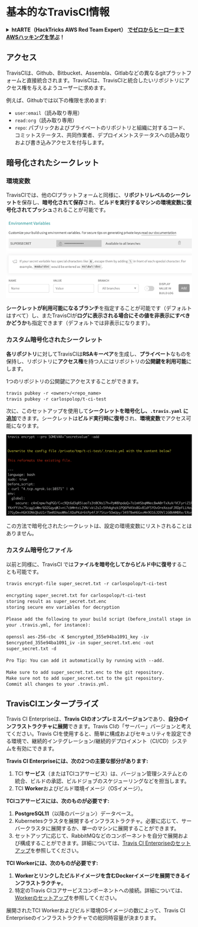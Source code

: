 # 基本的なTravisCI情報

<details>

<summary><strong>htARTE（HackTricks AWS Red Team Expert）</strong> <a href="https://training.hacktricks.xyz/courses/arte"><strong>でゼロからヒーローまでAWSハッキングを学ぶ</strong></a><strong>！</strong></summary>

HackTricksをサポートする他の方法:

* **HackTricksで企業を宣伝したい**または**HackTricksをPDFでダウンロードしたい**場合は、[**SUBSCRIPTION PLANS**](https://github.com/sponsors/carlospolop)をチェックしてください！
* [**公式PEASS＆HackTricksスワッグ**](https://peass.creator-spring.com)を入手する
* [**The PEASS Family**](https://opensea.io/collection/the-peass-family)を発見し、独占的な[**NFTs**](https://opensea.io/collection/the-peass-family)のコレクションを見つける
* **💬 [Discordグループ](https://discord.gg/hRep4RUj7f)**に参加するか、[telegramグループ](https://t.me/peass)に参加するか、**Twitter** 🐦 [**@hacktricks\_live**](https://twitter.com/hacktricks\_live)**をフォロー**する
* **ハッキングトリックを共有するために、PRを** [**HackTricks**](https://github.com/carlospolop/hacktricks) **および** [**HackTricks Cloud**](https://github.com/carlospolop/hacktricks-cloud) **のgithubリポジトリに提出**してください。

</details>

## アクセス

TravisCIは、Github、Bitbucket、Assembla、Gitlabなどの異なるgitプラットフォームと直接統合されます。TravisCIは、TravisCIと統合したいリポジトリにアクセス権を与えるようユーザーに求めます。

例えば、Githubでは以下の権限を求めます:

* `user:email`（読み取り専用）
* `read:org`（読み取り専用）
* `repo`: パブリックおよびプライベートのリポジトリと組織に対するコード、コミットステータス、共同作業者、デプロイメントステータスへの読み取りおよび書き込みアクセスを付与します。

## 暗号化されたシークレット

### 環境変数

TravisCIでは、他のCIプラットフォームと同様に、**リポジトリレベルのシークレット**を保存し、**暗号化されて保存**され、**ビルドを実行するマシンの環境変数に復号化されてプッシュ**されることが可能です。

![](<../../.gitbook/assets/image (203).png>)

**シークレットが利用可能になるブランチ**を指定することが可能です（デフォルトはすべて）し、またTravisCIが**ログに表示される場合にその値を非表示にすべきかどうか**も指定できます（デフォルトでは非表示になります）。

### カスタム暗号化されたシークレット

**各リポジトリ**に対してTravisCIは**RSAキーペア**を生成し、**プライベート**なものを保持し、リポジトリに**アクセス権**を持つ人にはリポジトリの**公開鍵を利用可能**にします。

1つのリポジトリの公開鍵にアクセスすることができます。
```
travis pubkey -r <owner>/<repo_name>
travis pubkey -r carlospolop/t-ci-test
```
次に、このセットアップを使用して**シークレットを暗号化し、`.travis.yaml` に追加**できます。シークレットは**ビルド実行時に復号**され、**環境変数**でアクセス可能になります。

![](<../../.gitbook/assets/image (139).png>)

この方法で暗号化されたシークレットは、設定の環境変数にリストされることはありません。

### カスタム暗号化ファイル

以前と同様に、TravisCI では**ファイルを暗号化してからビルド中に復号**することも可能です。
```
travis encrypt-file super_secret.txt -r carlospolop/t-ci-test

encrypting super_secret.txt for carlospolop/t-ci-test
storing result as super_secret.txt.enc
storing secure env variables for decryption

Please add the following to your build script (before_install stage in your .travis.yml, for instance):

openssl aes-256-cbc -K $encrypted_355e94ba1091_key -iv $encrypted_355e94ba1091_iv -in super_secret.txt.enc -out super_secret.txt -d

Pro Tip: You can add it automatically by running with --add.

Make sure to add super_secret.txt.enc to the git repository.
Make sure not to add super_secret.txt to the git repository.
Commit all changes to your .travis.yml.
```
## TravisCIエンタープライズ

Travis CI Enterpriseは、**Travis CIのオンプレミスバージョン**であり、**自分のインフラストラクチャに展開**できます。Travis CIの「サーバー」バージョンと考えてください。Travis CIを使用すると、簡単に構成およびセキュリティを設定できる環境で、継続的インテグレーション/継続的デプロイメント（CI/CD）システムを有効にできます。

**Travis CI Enterpriseには、次の2つの主要な部分があります:**

1. TCI **サービス**（またはTCIコアサービス）は、バージョン管理システムとの統合、ビルドの承認、ビルドジョブのスケジューリングなどを担当します。
2. TCI **Worker**およびビルド環境イメージ（OSイメージ）。

**TCIコアサービスには、次のものが必要です:**

1. **PostgreSQL11**（以降のバージョン）データベース。
2. Kubernetesクラスタを展開するインフラストラクチャ。必要に応じて、サーバークラスタに展開するか、単一のマシンに展開することができます。
3. セットアップに応じて、RabbitMQなどのコンポーネントを自分で展開および構成することができます。詳細については、[Travis CI Enterpriseのセットアップ](https://docs.travis-ci.com/user/enterprise/tcie-3.x-setting-up-travis-ci-enterprise/)を参照してください。

**TCI Workerには、次のものが必要です:**

1. **Workerとリンクしたビルドイメージを含むDockerイメージを展開できるインフラストラクチャ**。
2. 特定のTravis CIコアサービスコンポーネントへの接続。詳細については、[Workerのセットアップ](https://docs.travis-ci.com/user/enterprise/setting-up-worker/)を参照してください。

展開されたTCI Workerおよびビルド環境OSイメージの数によって、Travis CI Enterpriseのインフラストラクチャでの総同時容量が決まります。
